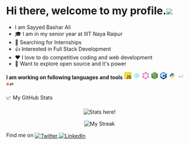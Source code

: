 # Hi there, welcome to my profile.<img src="https://media.giphy.com/media/hvRJCLFzcasrR4ia7z/giphy.gif" width="25px">

- I am Sayyed Bashar Ali
- 🎓 I am in my senior year at IIIT Naya Raipur
- 👀 Searching for Internships
- 👍 Interested in Full Stack Development
- ❤️ I love to do competitive coding and web development
- 💪 Want to explore open source and it's power

**I am working on following languages and tools**
<code><img height="20" src="https://raw.githubusercontent.com/github/explore/80688e429a7d4ef2fca1e82350fe8e3517d3494d/topics/javascript/javascript.png"></code>
<code><img height="20" src="https://raw.githubusercontent.com/github/explore/80688e429a7d4ef2fca1e82350fe8e3517d3494d/topics/react/react.png"></code>
<code><img height="20" src="https://raw.githubusercontent.com/github/explore/5c058a388828bb5fde0bcafd4bc867b5bb3f26f3/topics/graphql/graphql.png"></code>
<code><img height="20" src="https://raw.githubusercontent.com/github/explore/80688e429a7d4ef2fca1e82350fe8e3517d3494d/topics/nodejs/nodejs.png"></code>
<code><img height="20" src="https://raw.githubusercontent.com/github/explore/80688e429a7d4ef2fca1e82350fe8e3517d3494d/topics/cpp/cpp.png"></code>
<code><img height="20" src="https://raw.githubusercontent.com/github/explore/80688e429a7d4ef2fca1e82350fe8e3517d3494d/topics/python/python.png"></code>
<code><img height="20" src="https://raw.githubusercontent.com/github/explore/80688e429a7d4ef2fca1e82350fe8e3517d3494d/topics/mysql/mysql.png"></code>
<code><img height="20" src="https://raw.githubusercontent.com/github/explore/80688e429a7d4ef2fca1e82350fe8e3517d3494d/topics/git/git.png"></code>

📈 My GitHub Stats

<p>
<p align="center">
<img align="center" src="https://github-readme-stats.vercel.app/api?username=Bash009&show_icons=true&theme=gotham" alt="Stats here!" width="50%"/>

<p align="center">
<img align="center" src="https://github-readme-streak-stats.herokuapp.com/?user=Bash009&show_icons=true&theme=gotham&locale=en&layout=demo" alt="My Streak" width="50%"/>
</p>
Find me on <a href="https://twitter.com/BasharAli101">
<img align="center" alt="Twitter" width="25px" src="https://raw.githubusercontent.com/peterthehan/peterthehan/master/assets/twitter.svg" />
</a> <a href="https://www.linkedin.com/in/sayyed-bashar-ali-804915192/">
<img align="center" alt="LinkedIn" width="25px" src="https://raw.githubusercontent.com/peterthehan/peterthehan/master/assets/linkedin.svg" />
</a>

